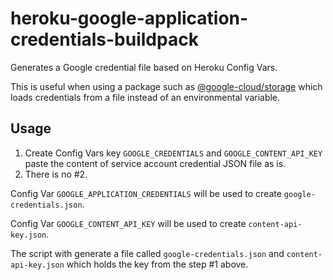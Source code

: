 # heroku-google-application-credentials-buildpack
Generates a Google credential file based on Heroku Config Vars.

This is useful when using a package such as [@google-cloud/storage](https://www.npmjs.com/package/@google-cloud/storage) which loads credentials from a file instead of an environmental variable.

## Usage

1. Create Config Vars key `GOOGLE_CREDENTIALS` and `GOOGLE_CONTENT_API_KEY` paste the content of service account credential JSON file as is.
2. There is no #2.

Config Var `GOOGLE_APPLICATION_CREDENTIALS` will be used to create `google-credentials.json`.

Config Var `GOOGLE_CONTENT_API_KEY` will be used to create `content-api-key.json`.

The script with generate a file called `google-credentials.json` and `content-api-key.json` which holds the key from the step #1 above.
